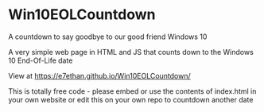 # Win10EOLCountdown
A countdown to say goodbye to our good friend Windows 10

A very simple web page in HTML and JS that counts down to the Windows 10 End-Of-Life date

View at https://e7ethan.github.io/Win10EOLCountdown/

This is totally free code - please embed or use the contents of index.html in your own website or edit this on your own repo to countdown another date
